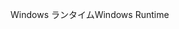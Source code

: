 <span data-ttu-id="f7155-101">Windows ランタイム</span><span class="sxs-lookup"><span data-stu-id="f7155-101">Windows Runtime</span></span>